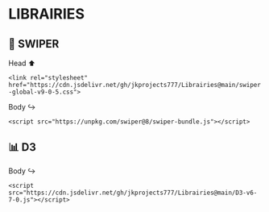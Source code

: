 # LIBRAIRIES

## :card_index: SWIPER

Head :arrow_up:

```<link rel="stylesheet" href="https://cdn.jsdelivr.net/gh/jkprojects777/Librairies@main/swiper-global-v9-0-5.css">```<br/>

Body :arrow_right_hook:

```<script src="https://unpkg.com/swiper@8/swiper-bundle.js"></script>```<br/>


## :bar_chart: D3

Body :arrow_right_hook:

```<script src="https://cdn.jsdelivr.net/gh/jkprojects777/Librairies@main/D3-v6-7-0.js"></script>```<br/>

